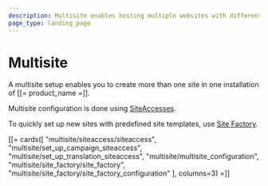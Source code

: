 ```yaml
---
description: Multisite enables hosting multiple websites with different content, templates and configuration using one repository.
page_type: landing_page
---
```


# Multisite

A multisite setup enables you to create more than one site in one installation of [[= product_name =]].

Multisite configuration is done using [SiteAccesses](siteaccess.md).


To quickly set up new sites with predefined site templates, use [Site Factory](site_factory.md).

[[= cards([
    "multisite/siteaccess/siteaccess",
    "multisite/set_up_campaign_siteaccess",
    "multisite/set_up_translation_siteaccess",
    "multisite/multisite_configuration",
    "multisite/site_factory/site_factory",
    "multisite/site_factory/site_factory_configuration"
], columns=3) =]]
